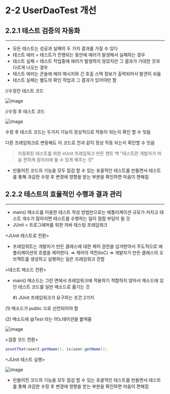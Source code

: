 # 2-2 UserDaoTest 개선

## 2.2.1 테스트 검증의 자동화

---

- 모든 테스트는 성공과 실패의 두 가지 결과를 가질 수 있다
- 테스트 에러 = 테스트가 진행되는 동안에 에러가 발생해서 실패하는 경우
- 테스트 실패 = 테스트 작업중에 에러가 발생하지 않았지만 그 결과가 기대한 것과 다르게 나오는 경우
- 테스트 에러는 콘솔에 에러 메시지와 긴 호출 스택 정보가 출력되어서 발견이 쉬움
- 테스트 실패는 별도의 확인 작업과 그 결과가 있어야만 함

//수정전 테스트 코드

![image](https://user-images.githubusercontent.com/56061719/115960756-2b743400-a54e-11eb-9eb1-df91a3c6d37c.png)

//수정 후 테스트 코드

![image](https://user-images.githubusercontent.com/56061719/115960765-33cc6f00-a54e-11eb-9d20-53e723dd00b5.png)

수정 후 테스트 코드는 두가지 기능이 정상적으로 작동이 되는지 확인 할 수 잇음

다른 프레임워크로 변동해도 이 코드로 전과 같이 정상 작동 되는지 확인할 수 잇음

> 자동화된 테스트를 위한 xUnit 프레임워크 만든 켄트 백
"테스트란 개발자가 마음 편하게 잠자리에 들 수 있게 해주는 것"

- 만들어진 코드의 기능을 모두 점검 할 수 있는 포괄적인 테스트를 만들면서 테스트를 통해 과감한 수정 후 변경에 영향을 받는 부분을 확인하면 마음이 편해짐

## 2.2.2 테스트의 효율적인 수행과 결과 관리

---

- main() 메소드를 이용한 테스트 작성 방법만으로는 애플리케이션 규모가 커지고 테스트 개수가 많아지면 테스트를 수행하는 일이 점점 부담이 될 것
- JUnit = 프로그래머를 위한 자바 테스팅 프레임워크

<JUnit 테스트로 전환>

- 프레임워트는 개발자가 만든 클래스에 대한 제어 권한을 넘겨받아서 주도적으로 애플리케이션의 흐름을 제어한다. ⇒ 제어의 역전(IoC) ⇒ 개발자가 만든 클래스의 오브젝트를 생성하고 실행하는 일은 프레임워크 관할

<테스트 메소드 전환>

- main() 메소드는 그런 면에서 프레임워크에 적용하기 적합하지 않아서 메소드에 있던 테스트 코드를 일반 메소드로 옮기는 것

    #) JUnit 프레임워크가 요구하는 조건 2가지

(1) 메소드가 public 으로 선언되어야 함

(2) 메소드에 @Test 라는 어노테이션을 붙여줌

![image](https://user-images.githubusercontent.com/56061719/115960773-3dee6d80-a54e-11eb-8c4e-89a475104ee0.png)

<검증 코드 전환>

```java
assetThat(user2.getName(), is(user.getName));
```

<JUnit 테스트 실행>

![image](https://user-images.githubusercontent.com/56061719/115960781-4646a880-a54e-11eb-9934-347abebe8fda.png)
- 만들어진 코드의 기능을 모두 점검 할 수 있는 포괄적인 테스트를 만들면서 테스트를 통해 과감한 수정 후 변경에 영향을 받는 부분을 확인하면 마음이 편해짐
